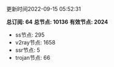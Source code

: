 更新时间2022-09-15 05:52:31

**总订阅: 64**
**总节点: 10136**
**有效节点: 2024**
- ss节点: 295
- v2ray节点: 1658
- ssr节点: 5
- trojan节点: 66

